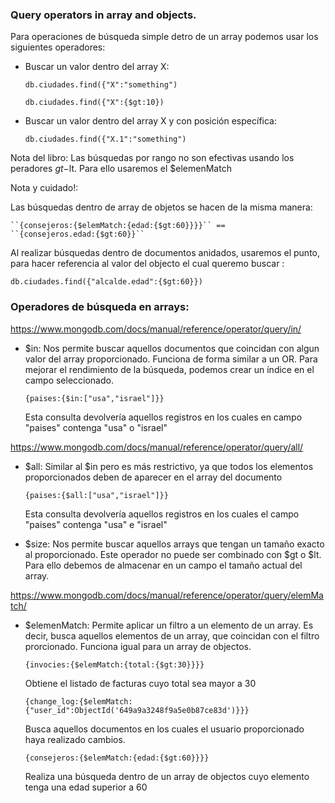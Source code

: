### Query operators in array and objects.

Para operaciones de búsqueda simple detro de un array podemos usar los siguientes operadores:

- Buscar un valor dentro del array X: 
    
    ``` db.ciudades.find({"X":"something") ```
    
    ``` db.ciudades.find({"X":{$gt:10}) ```

- Buscar un valor dentro del array X y con posición específica: 
    
    ``` db.ciudades.find({"X.1":"something") ```


Nota del libro: Las búsquedas por rango no son efectivas usando los peradores $gt-$lt. Para ello usaremos el $elemenMatch


Nota y cuidado!:

Las búsquedas dentro de array de objetos se hacen de la misma manera:

    ``{consejeros:{$elemMatch:{edad:{$gt:60}}}}`` ==     ``{consejeros.edad:{$gt:60}}``
 

Al realizar búsquedas dentro de documentos anidados, usaremos el punto, para hacer referencia al valor del objecto el
cual queremo buscar : 

``` db.ciudades.find({"alcalde.edad":{$gt:60}}) ```


### Operadores de búsqueda en arrays:

https://www.mongodb.com/docs/manual/reference/operator/query/in/

- $in: Nos permite buscar aquellos documentos que coincidan con algun valor del array proporcionado. Funciona de forma 
       similar a un OR. Para mejorar el rendimiento de la búsqueda, podemos crear un índice en el campo seleccionado.
        
    ``` {paises:{$in:["usa","israel"]}} ```  

    Esta consulta devolvería aquellos registros en los cuales en campo "paises" contenga "usa" o "israel"

https://www.mongodb.com/docs/manual/reference/operator/query/all/

- $all: Similar al $in pero es más restrictivo, ya que todos los elementos proporcionados deben de aparecer en el 
        array del documento
    
    ``` {paises:{$all:["usa","israel"]}} ```

    Esta consulta devolvería aquellos registros en los cuales el campo "paises" contenga "usa" e "israel"


- $size: Nos permite buscar aquellos arrays que tengan un tamaño exacto al proporcionado. Este operador no puede ser 
         combinado con $gt o $lt. Para ello debemos de almacenar en un campo el tamaño actual del array.



https://www.mongodb.com/docs/manual/reference/operator/query/elemMatch/

- $elemenMatch: Permite aplicar un filtro a un elemento de un array. Es decir, busca aquellos elementos de un array, que
    coincidan con el filtro prorcionado. Funciona igual para un array de objectos.
    

    ``` {invocies:{$elemMatch:{total:{$gt:30}}}} ```
    
    Obtiene el listado de facturas cuyo total sea mayor a 30

    `` {change_log:{$elemMatch:{"user_id":ObjectId('649a9a3248f9a5e0b87ce83d')}}} ``

    Busca aquellos documentos en los cuales el usuario proporcionado haya realizado cambios.

    ``{consejeros:{$elemMatch:{edad:{$gt:60}}}}``

    Realiza una búsqueda dentro de un array de objectos cuyo elemento tenga una edad superior a 60